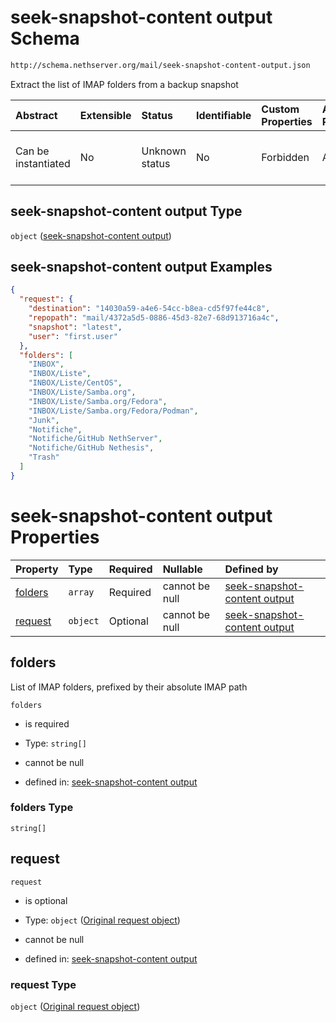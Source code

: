 # seek-snapshot-content output Schema

```txt
http://schema.nethserver.org/mail/seek-snapshot-content-output.json
```

Extract the list of IMAP folders from a backup snapshot

| Abstract            | Extensible | Status         | Identifiable | Custom Properties | Additional Properties | Access Restrictions | Defined In                                                                                         |
| :------------------ | :--------- | :------------- | :----------- | :---------------- | :-------------------- | :------------------ | :------------------------------------------------------------------------------------------------- |
| Can be instantiated | No         | Unknown status | No           | Forbidden         | Allowed               | none                | [seek-snapshot-content-output.json](mail/seek-snapshot-content-output.json "open original schema") |

## seek-snapshot-content output Type

`object` ([seek-snapshot-content output](seek-snapshot-content-output.md))

## seek-snapshot-content output Examples

```json
{
  "request": {
    "destination": "14030a59-a4e6-54cc-b8ea-cd5f97fe44c8",
    "repopath": "mail/4372a5d5-0886-45d3-82e7-68d913716a4c",
    "snapshot": "latest",
    "user": "first.user"
  },
  "folders": [
    "INBOX",
    "INBOX/Liste",
    "INBOX/Liste/CentOS",
    "INBOX/Liste/Samba.org",
    "INBOX/Liste/Samba.org/Fedora",
    "INBOX/Liste/Samba.org/Fedora/Podman",
    "Junk",
    "Notifiche",
    "Notifiche/GitHub NethServer",
    "Notifiche/GitHub Nethesis",
    "Trash"
  ]
}
```

# seek-snapshot-content output Properties

| Property            | Type     | Required | Nullable       | Defined by                                                                                                                                                                                   |
| :------------------ | :------- | :------- | :------------- | :------------------------------------------------------------------------------------------------------------------------------------------------------------------------------------------- |
| [folders](#folders) | `array`  | Required | cannot be null | [seek-snapshot-content output](seek-snapshot-content-output-properties-folders.md "http://schema.nethserver.org/mail/seek-snapshot-content-output.json#/properties/folders")                 |
| [request](#request) | `object` | Optional | cannot be null | [seek-snapshot-content output](seek-snapshot-content-output-properties-original-request-object.md "http://schema.nethserver.org/mail/seek-snapshot-content-output.json#/properties/request") |

## folders

List of IMAP folders, prefixed by their absolute IMAP path

`folders`

* is required

* Type: `string[]`

* cannot be null

* defined in: [seek-snapshot-content output](seek-snapshot-content-output-properties-folders.md "http://schema.nethserver.org/mail/seek-snapshot-content-output.json#/properties/folders")

### folders Type

`string[]`

## request



`request`

* is optional

* Type: `object` ([Original request object](seek-snapshot-content-output-properties-original-request-object.md))

* cannot be null

* defined in: [seek-snapshot-content output](seek-snapshot-content-output-properties-original-request-object.md "http://schema.nethserver.org/mail/seek-snapshot-content-output.json#/properties/request")

### request Type

`object` ([Original request object](seek-snapshot-content-output-properties-original-request-object.md))
